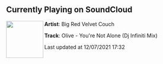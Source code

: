## Currently Playing on SoundCloud

[<img align="left" width="100" src="https://i1.sndcdn.com/artworks-000161537845-tlkxuk-t500x500.jpg">](https://soundcloud.com/user-881590366/olive-youre-not-alone-dj-infiniti-mix)

**Artist**: Big Red Velvet Couch 

**Track**: Olive - You're Not Alone (Dj Infiniti Mix)

Last updated at 12/07/2021 17:32
